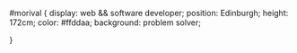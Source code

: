 #morival {
  display: web && software developer;
  position: Edinburgh;
  height: 172cm;
  color: #ffddaa;
  background: problem solver;
  
}

<!---
morival/morival is a ✨ special ✨ repository because its `README.md` (this file) appears on your GitHub profile.
You can click the Preview link to take a look at your changes.
--->
